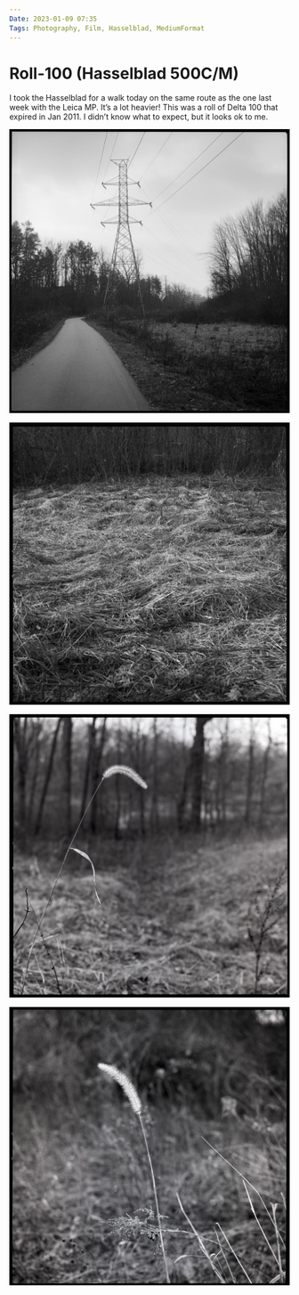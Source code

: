 ```yaml
---
Date: 2023-01-09 07:35
Tags: Photography, Film, Hasselblad, MediumFormat
---
```


# Roll-100 (Hasselblad 500C/M)

I took the Hasselblad for a walk today on the same route as the one last week with the Leica MP. It’s a lot heavier! This was a roll of Delta 100 that expired in Jan 2011. I didn’t know what to expect, but it looks ok to me.

![Tower](_tower.jpg)

![Weeds](_weeds.jpg)

![Weed](_weed1.jpg)

![Weed](_weed2.jpg)
